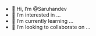 - 👋 Hi, I’m @Saruhandev
- 👀 I’m interested in ...
- 🌱 I’m currently learning ...
- 💞️ I’m looking to collaborate on ...
